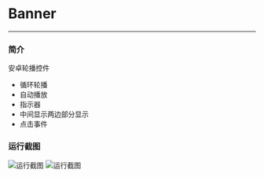 # Banner
---
### 简介

安卓轮播控件

- 循环轮播
- 自动播放
- 指示器
- 中间显示两边部分显示
- 点击事件

### 运行截图
![运行截图]("https://raw.githubusercontent.com/liuxe66/Banner/master/aa.gif")
![运行截图]("https://raw.githubusercontent.com/liuxe66/Banner/master/aa.gif")
